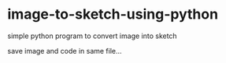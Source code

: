 # image-to-sketch-using-python
simple python program to convert image into sketch 

save image and code in same file...
